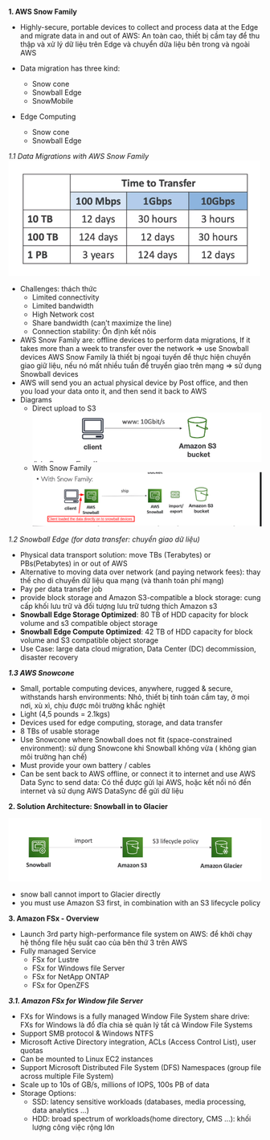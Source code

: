 **1. AWS Snow Family**

- Highly-secure, portable devices to collect and process data at the Edge and migrate data in and out of AWS:
  An toàn cao, thiết bị cầm tay để thu thập và xử lý dữ liệu trên Edge và chuyển dữa liệu bên trong và ngoài AWS
- Data migration has three kind:
    - Snow cone
    - Snowball Edge
    - SnowMobile

- Edge Computing
    - Snow cone
    - Snowball Edge

_1.1 Data Migrations with AWS Snow Family_
![img.png](img.png)

- Challenges: thách thức
    - Limited connectivity
    - Limited bandwidth
    - High Network cost
    - Share bandwidth (can't maximize the line)
    - Connection stability: Ổn định kết nôis
- AWS Snow Family are: offline devices to perform data migrations, If it takes more than a week to transfer over the
  network => use Snowball devices AWS Snow Family là thiết bị ngoại tuyến để thực hiện chuyển giao giữ liệu, nếu nó mất
  nhiều tuần để truyển giao trên mạng => sử dụng Snowball devices
- AWS will send you an actual physical device by Post office, and then you load your data onto it, and then send it back
  to AWS
- Diagrams
    - Direct upload to S3
      ![img_1.png](img_1.png)
    - With Snow Family
      ![img_2.png](img_2.png)

_1.2 Snowball Edge (for data transfer: chuyển giao dữ liệu)_

- Physical data transport solution: move TBs (Terabytes) or PBs(Petabytes) in or out of AWS
- Alternative to moving data over network (and paying network fees): thay thế cho di chuyển dữ liệu qua mạng (và thanh
  toán phí mạng)
- Pay per data transfer job
- provide block storage and Amazon S3-compatible a block storage: cung cấp khối lưu trữ và đối tượng lưu trữ tương thích
  Amazon s3
- **Snowball Edge Storage Optimized**: 80 TB of HDD capacity for block volume and s3 compatible object storage
- **Snowball Edge Compute Optimized**: 42 TB of HDD capacity for block volume and S3 compatible object storage
- Use Case: large data cloud migration, Data Center (DC) decommission, disaster recovery

**_1.3 AWS Snowcone_**

- Small, portable computing devices, anywhere, rugged & secure, withstands harsh environments: Nhỏ, thiết bị tính toán
  cầm tay, ở mọi nơi, xù xì, chịu được môi trường khắc nghiệt
- Light (4,5 pounds = 2.1kgs)
- Devices used for edge computing, storage, and data transfer
- 8 TBs of usable storage
- Use Snowcone where Snowball does not fit (space-constrained environment): sử dụng Snowcone khi Snowball không vừa (
  không gian môi trường hạn chế)
- Must provide your own battery / cables
- Can be sent back to AWS offline, or connect it to internet and use AWS Data Sync to send data: Có thể được gửi lại
  AWS, hoặc kết nối nó đến internet và sử dụng AWS DataSync để gửi dữ liệu

**2. Solution Architecture: Snowball in to Glacier**

![img_3.png](img_3.png)

- snow ball cannot import to Glacier directly
- you must use Amazon S3 first, in combination with an S3 lifecycle policy

**3. Amazon FSx - Overview**

- Launch 3rd party high-performance file system on AWS:  để khởi chạy hệ thống file hệu suất cao của bên thứ 3 trên AWS
- Fully managed Service
    - FSx for Lustre
    - FSx for Windows file Server
    - FSx for NetApp ONTAP
    - FSx for OpenZFS

**_3.1. Amazon FSx for Window file Server_**
- FXs for Windows is a fully managed Window File System share drive: FXs for Windows là đổ đĩa chia sẻ quản lý tất cả Window File Systems
- Support SMB protocol & Windows NTFS 
- Microsoft Active Directory integration, ACLs (Access Control List), user quotas
- Can be mounted to Linux EC2 instances
- Support Microsoft Distributed File System (DFS) Namespaces (group file across multiple File System)
- Scale up to 10s of GB/s, millions of IOPS, 100s PB of data
- Storage Options:
  - SSD: latency sensitive workloads (databases, media processing, data analytics ...)
  - HDD:  broad spectrum of workloads(home directory, CMS ...): khối lượng công việc rộng lớn